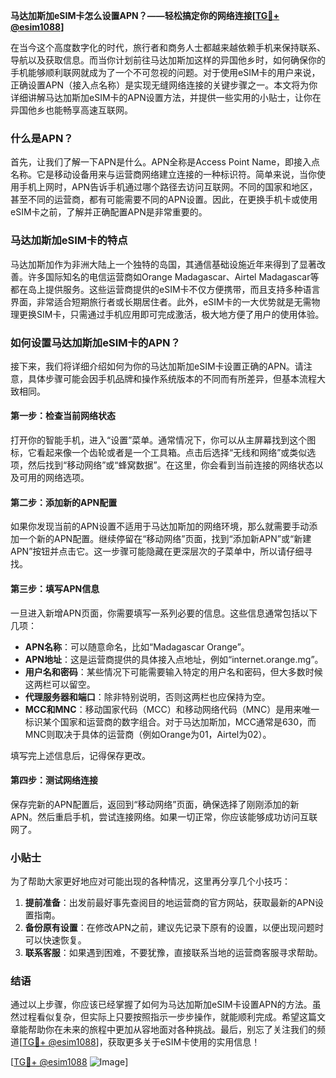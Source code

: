 **马达加斯加eSIM卡怎么设置APN？——轻松搞定你的网络连接[[TG💪+ @esim1088](https://t.me/s/esim1088)]**

在当今这个高度数字化的时代，旅行者和商务人士都越来越依赖手机来保持联系、导航以及获取信息。而当你计划前往马达加斯加这样的异国他乡时，如何确保你的手机能够顺利联网就成为了一个不可忽视的问题。对于使用eSIM卡的用户来说，正确设置APN（接入点名称）是实现无缝网络连接的关键步骤之一。本文将为你详细讲解马达加斯加eSIM卡的APN设置方法，并提供一些实用的小贴士，让你在异国他乡也能畅享高速互联网。

### 什么是APN？

首先，让我们了解一下APN是什么。APN全称是Access Point Name，即接入点名称。它是移动设备用来与运营商网络建立连接的一种标识符。简单来说，当你使用手机上网时，APN告诉手机通过哪个路径去访问互联网。不同的国家和地区，甚至不同的运营商，都有可能需要不同的APN设置。因此，在更换手机卡或使用eSIM卡之前，了解并正确配置APN是非常重要的。

### 马达加斯加eSIM卡的特点

马达加斯加作为非洲大陆上一个独特的岛国，其通信基础设施近年来得到了显著改善。许多国际知名的电信运营商如Orange Madagascar、Airtel Madagascar等都在岛上提供服务。这些运营商提供的eSIM卡不仅方便携带，而且支持多种语言界面，非常适合短期旅行者或长期居住者。此外，eSIM卡的一大优势就是无需物理更换SIM卡，只需通过手机应用即可完成激活，极大地方便了用户的使用体验。

### 如何设置马达加斯加eSIM卡的APN？

接下来，我们将详细介绍如何为你的马达加斯加eSIM卡设置正确的APN。请注意，具体步骤可能会因手机品牌和操作系统版本的不同而有所差异，但基本流程大致相同。

#### 第一步：检查当前网络状态

打开你的智能手机，进入“设置”菜单。通常情况下，你可以从主屏幕找到这个图标，它看起来像一个齿轮或者是一个工具箱。点击后选择“无线和网络”或类似选项，然后找到“移动网络”或“蜂窝数据”。在这里，你会看到当前连接的网络状态以及可用的网络选项。

#### 第二步：添加新的APN配置

如果你发现当前的APN设置不适用于马达加斯加的网络环境，那么就需要手动添加一个新的APN配置。继续停留在“移动网络”页面，找到“添加新APN”或“新建APN”按钮并点击它。这一步骤可能隐藏在更深层次的子菜单中，所以请仔细寻找。

#### 第三步：填写APN信息

一旦进入新增APN页面，你需要填写一系列必要的信息。这些信息通常包括以下几项：

- **APN名称**：可以随意命名，比如“Madagascar Orange”。
- **APN地址**：这是运营商提供的具体接入点地址，例如“internet.orange.mg”。
- **用户名和密码**：某些情况下可能需要输入特定的用户名和密码，但大多数时候这两栏可以留空。
- **代理服务器和端口**：除非特别说明，否则这两栏也应保持为空。
- **MCC和MNC**：移动国家代码（MCC）和移动网络代码（MNC）是用来唯一标识某个国家和运营商的数字组合。对于马达加斯加，MCC通常是630，而MNC则取决于具体的运营商（例如Orange为01，Airtel为02）。

填写完上述信息后，记得保存更改。

#### 第四步：测试网络连接

保存完新的APN配置后，返回到“移动网络”页面，确保选择了刚刚添加的新APN。然后重启手机，尝试连接网络。如果一切正常，你应该能够成功访问互联网了。

### 小贴士

为了帮助大家更好地应对可能出现的各种情况，这里再分享几个小技巧：

1. **提前准备**：出发前最好事先查阅目的地运营商的官方网站，获取最新的APN设置指南。
2. **备份原有设置**：在修改APN之前，建议先记录下原有的设置，以便出现问题时可以快速恢复。
3. **联系客服**：如果遇到困难，不要犹豫，直接联系当地的运营商客服寻求帮助。

### 结语

通过以上步骤，你应该已经掌握了如何为马达加斯加eSIM卡设置APN的方法。虽然过程看似复杂，但实际上只要按照指示一步步操作，就能顺利完成。希望这篇文章能帮助你在未来的旅程中更加从容地面对各种挑战。最后，别忘了关注我们的频道[[TG💪+ @esim1088](https://t.me/s/esim1088)]，获取更多关于eSIM卡使用的实用信息！

[[TG💪+ @esim1088](https://t.me/s/esim1088) ![Image](https://i.postimg.cc/4NQfJmqS/Snipaste-2025-05-13-00-14-12.png)]